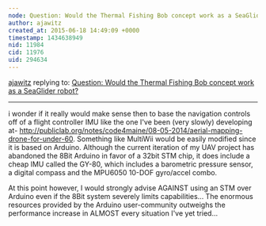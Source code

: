 ```yaml
---
node: Question: Would the Thermal Fishing Bob concept work as a SeaGlider robot?
author: ajawitz
created_at: 2015-06-18 14:49:09 +0000
timestamp: 1434638949
nid: 11984
cid: 11976
uid: 294634
---
```




[ajawitz](../profile/ajawitz) replying to: [Question: Would the Thermal Fishing Bob concept work as a SeaGlider robot?](../notes/ajawitz/06-17-2015/question-would-the-thermal-fishing-bob-concept-work-as-a-seaglider-robot)

----
i wonder if it really would make sense then to base the navigation controls off of a flight controller IMU like the one I've been (very slowly) developing at- http://publiclab.org/notes/code4maine/08-05-2014/aerial-mapping-drone-for-under-60.  Something like MultiWii would be easily modified since it is based on Arduino.  Although the current iteration of my UAV project has abandoned the 8Bit Arduino in favor of a 32bit STM chip, it does include a cheap IMU called the GY-80, which includes a barometric pressure sensor, a digital compass and the MPU6050 10-DOF gyro/accel combo.

  At this point however, I would strongly advise AGAINST using an STM over Arduino even if the 8Bit system severely limits capabilities...  The enormous resources provided by the Arduino user-community outweighs the performance increase in ALMOST every situation I've yet tried...  